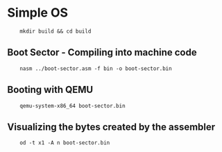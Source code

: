 # Simple OS

        mkdir build && cd build

## Boot Sector - Compiling into machine code

        nasm ../boot-sector.asm -f bin -o boot-sector.bin

## Booting with QEMU

        qemu-system-x86_64 boot-sector.bin

## Visualizing the bytes created by the assembler

        od -t x1 -A n boot-sector.bin
